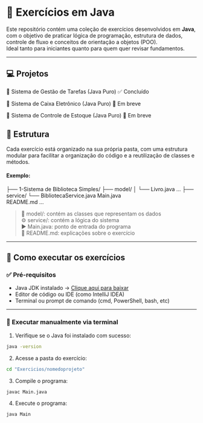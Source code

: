# 🧠 Exercícios em Java

Este repositório contém uma coleção de exercícios desenvolvidos em **Java**, com o objetivo de praticar lógica de programação, estrutura de dados, controle de fluxo e conceitos de orientação a objetos (POO).  
Ideal tanto para iniciantes quanto para quem quer revisar fundamentos.

---

## 💻 Projetos

📂 Sistema de Gestão de Tarefas (Java Puro) ✅ Concluído

📂 Sistema de Caixa Eletrônico (Java Puro) 🔁 Em breve

📂 Sistema de Controle de Estoque (Java Puro) 🔁 Em breve


## 📂 Estrutura

Cada exercício está organizado na sua própria pasta, com uma estrutura modular para facilitar a organização do código e a reutilização de classes e métodos.

#### Exemplo:
├── 1-Sistema de Biblioteca Simples/
├── model/ │
└── Livro.java
...
├── service/
└── BibliotecaService.java
Main.java   
README.md
...


> 📁 model/: contém as classes que representam os dados  
> ⚙️ service/: contém a lógica do sistema  
> ▶️ Main.java: ponto de entrada do programa  
> 📄 README.md: explicações sobre o exercício

---

## 🧪 Como executar os exercícios

### ✅ Pré-requisitos

- Java JDK instalado → [Clique aqui para baixar](https://www.oracle.com/java/technologies/javase-downloads.html)
- Editor de código ou IDE (como IntelliJ IDEA)
- Terminal ou prompt de comando (cmd, PowerShell, bash, etc)

---

### 🧰 Executar manualmente via terminal

1. Verifique se o Java foi instalado com sucesso:

```bash
java -version
```

2. Acesse a pasta do exercício:
```bash
cd "Exercicios/nomedoprojeto"
```

3. Compile o programa:
```bash
javac Main.java
```

4. Execute o programa:
```bash
java Main
```